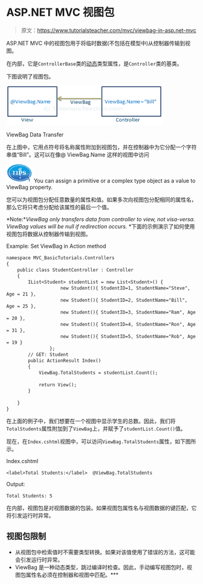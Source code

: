 # ASP.NET MVC 视图包

> 原文：<https://www.tutorialsteacher.com/mvc/viewbag-in-asp.net-mvc>

ASP.NET MVC 中的视图包用于将临时数据(不包括在模型中)从控制器传输到视图。

在内部，它是`ControllerBase`类的[动态](/csharp/csharp-dynamic-type)类型属性，是`Controller`类的基类。

下图说明了视图包。

[![](img/2abfb4908694764160b41aa037e1238a.png)](../../Content/images/mvc/viewbag.png)

ViewBag Data Transfer



在上图中，它用点符号将名称属性附加到视图包，并在控制器中为它分配一个字符串值“Bill”。这可以在像@ ViewBag.Name 这样的视图中访问

![](img/751bca76a769f8ad315ebee3fdf7d98e.png) You can assign a primitive or a complex type object as a value to ViewBag property.

您可以为视图包分配任意数量的属性和值。如果多次向视图包分配相同的属性名，那么它将只考虑分配给该属性的最后一个值。

*Note:**ViewBag only transfers data from controller to view, not visa-versa. ViewBag values will be null if redirection occurs.* *下面的示例演示了如何使用视图包将数据从控制器传输到视图。

Example: Set ViewBag in Action method 

```
namespace MVC_BasicTutorials.Controllers
{
    public class StudentController : Controller
    {
        IList<Student> studentList = new List<Student>() { 
                    new Student(){ StudentID=1, StudentName="Steve", Age = 21 },
                    new Student(){ StudentID=2, StudentName="Bill", Age = 25 },
                    new Student(){ StudentID=3, StudentName="Ram", Age = 20 },
                    new Student(){ StudentID=4, StudentName="Ron", Age = 31 },
                    new Student(){ StudentID=5, StudentName="Rob", Age = 19 }
                };
        // GET: Student
        public ActionResult Index()
        {
            ViewBag.TotalStudents = studentList.Count();

            return View();
        }

    }
} 
```

在上面的例子中，我们想要在一个视图中显示学生的总数。因此，我们将`TotalStudents`属性附加到了`ViewBag`上，并赋予了`studentList.Count()`值。

现在，在`Index.cshtml`视图中，可以访问`ViewBag.TotalStudents`属性，如下图所示。

Index.cshtml 

```
<label>Total Students:</label>  @ViewBag.TotalStudents
```

Output:

```
Total Students: 5
```

在内部，视图包是对视图数据的包装。如果视图包属性名与视图数据的键匹配，它将引发运行时异常。

## 视图包限制

*   从视图包中检索值时不需要类型转换。如果对该值使用了错误的方法，这可能会引发运行时异常。
*   ViewBag 是一种动态类型，跳过编译时检查。因此，手动编写视图包时，视图包属性名必须在控制器和视图中匹配。***